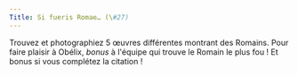 ```yaml
---
Title: Si fueris Romae… (\#27)
---
```


Trouvez et photographiez 5 œuvres différentes montrant des Romains.
Pour faire plaisir à Obélix, *bonus* à l'équipe qui trouve le Romain le plus fou !
Et bonus si vous complétez la citation !
